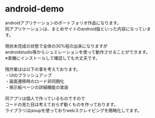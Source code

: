 # android-demo
androidアプリケーションのポートフォリオ作品になります。<br>
同アプリケーションは、まとめサイトのandroid版といった内容になっています。<br>
<br>
現状未完成の状態で全体の30%程の出来になりますが<br>
androidstudio等からシュミレーションを使って動作させることができます。<br>
※実機にインストールして確認しても大丈夫です。<br>
<br>
残作業はは以下の事を考えております。<br>
・UIのブラッシュアップ<br>
・画面遷移時のロード非同期化<br>
・掲示板ページの詳細機能の実装<br>
<br>
同アプリは個人で作っているものですので<br>
コードの見た目は考えておらず動くものを作っております。<br>
ライブラリはjsoupを使っておりwebスクレイピングを簡略化してます。<br>
